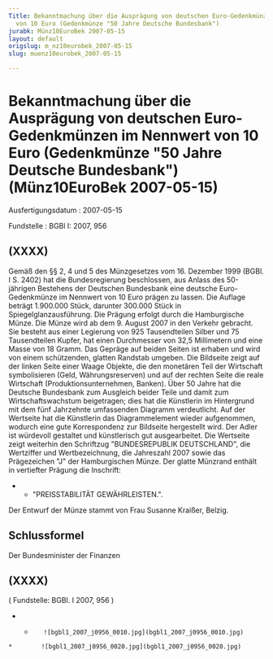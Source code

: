 ```yaml
---
Title: Bekanntmachung über die Ausprägung von deutschen Euro-Gedenkmünzen im  Nennwert
  von 10 Euro (Gedenkmünze "50 Jahre Deutsche Bundesbank")
jurabk: Münz10EuroBek 2007-05-15
layout: default
origslug: m_nz10eurobek_2007-05-15
slug: muenz10eurobek_2007-05-15

---
```


# Bekanntmachung über die Ausprägung von deutschen Euro-Gedenkmünzen im  Nennwert von 10 Euro (Gedenkmünze "50 Jahre Deutsche Bundesbank") (Münz10EuroBek 2007-05-15)

Ausfertigungsdatum
:   2007-05-15

Fundstelle
:   BGBl I: 2007, 956



## (XXXX)

Gemäß den §§ 2, 4 und 5 des Münzgesetzes vom 16. Dezember 1999 (BGBl.
I S. 2402) hat die Bundesregierung beschlossen, aus Anlass des
50-jährigen Bestehens der Deutschen Bundesbank eine deutsche Euro-
Gedenkmünze im Nennwert von 10 Euro prägen zu lassen. Die Auflage
beträgt 1.900.000 Stück, darunter 300.000 Stück in
Spiegelglanzausführung. Die Prägung erfolgt durch die Hamburgische
Münze.
Die Münze wird ab dem 9. August 2007 in den Verkehr gebracht. Sie
besteht aus einer Legierung von 925 Tausendteilen Silber und 75
Tausendteilen Kupfer, hat einen Durchmesser von 32,5 Millimetern und
eine Masse von 18 Gramm. Das Gepräge auf beiden Seiten ist erhaben und
wird von einem schützenden, glatten Randstab umgeben.
Die Bildseite zeigt auf der linken Seite einer Waage Objekte, die den
monetären Teil der Wirtschaft symbolisieren (Geld, Währungsreserven)
und auf der rechten Seite die reale Wirtschaft
(Produktionsunternehmen, Banken). Über 50 Jahre hat die Deutsche
Bundesbank zum Ausgleich beider Teile und damit zum
Wirtschaftswachstum beigetragen; dies hat die Künstlerin im
Hintergrund mit dem fünf Jahrzehnte umfassenden Diagramm verdeutlicht.
Auf der Wertseite hat die Künstlerin das Diagrammelement wieder
aufgenommen, wodurch eine gute Korrespondenz zur Bildseite hergestellt
wird. Der Adler ist würdevoll gestaltet und künstlerisch gut
ausgearbeitet. Die Wertseite zeigt weiterhin den Schriftzug
"BUNDESREPUBLIK DEUTSCHLAND", die Wertziffer und Wertbezeichnung, die
Jahreszahl 2007 sowie das Prägezeichen "J" der Hamburgischen Münze.
Der glatte Münzrand enthält in vertiefter Prägung die Inschrift:

*
    *   "PREISSTABILITÄT GEWÄHRLEISTEN.".






Der Entwurf der Münze stammt von Frau Susanne Kraißer, Belzig.


## Schlussformel

Der Bundesminister der Finanzen


## (XXXX)

( Fundstelle: BGBl. I 2007, 956 )

*    *        ![bgbl1_2007_j0956_0010.jpg](bgbl1_2007_j0956_0010.jpg)
    *        ![bgbl1_2007_j0956_0020.jpg](bgbl1_2007_j0956_0020.jpg)


